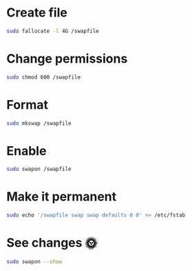 # Create file

```bash
sudo fallocate -l 4G /swapfile
```

# Change permissions

```bash
sudo chmod 600 /swapfile
```

# Format

```bash
sudo mkswap /swapfile
```

# Enable

```bash
sudo swapon /swapfile
```

# Make it permanent

```bash
sudo echo '/swapfile swap swap defaults 0 0' >> /etc/fstab
```

# See changes 🌞

```bash
sudo swapon --show
```
